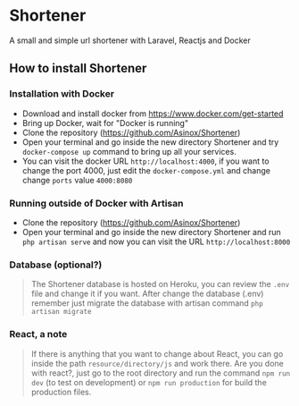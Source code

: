 # Shortener
A small and simple url shortener with Laravel, Reactjs and Docker

## How to install Shortener
### Installation with Docker

* Download and install docker from https://www.docker.com/get-started
* Bring up Docker, wait for "Docker is running"
* Clone the repository (https://github.com/Asinox/Shortener)
* Open your terminal and go inside the new directory Shortener and try `docker-compose up` command to bring up all your services.
* You can visit the docker URL `http://localhost:4000`, if you want to change the port 4000, just edit the `docker-compose.yml` and change change `ports` value `4000:8080`

### Running outside of Docker with Artisan
* Clone the repository (https://github.com/Asinox/Shortener)
* Open your terminal and go inside the new directory Shortener and run `php artisan serve` and now you can visit the URL `http://localhost:8000`

### Database (optional?)
> The Shortener database is hosted on Heroku, you can review the `.env` file and change it if you want.
> After change the database (.env) remember just migrate the database with artisan command `php artisan migrate`

### React, a note
>If there is anything that you want to change about React, you can go inside the path `resource/directory/js` and work there.
>Are you done with react?, just go to the root directory and run the command `npm run dev` (to test on development) or `npm run production` for build the production files.

